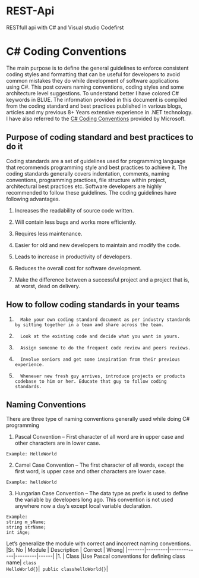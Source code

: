# REST-Api
RESTfull api with C# and Visual studio Codefirst

# C# Coding Conventions
The main purpose is to define the general guidelines to enforce consistent coding styles and formatting that can be useful for developers to avoid common mistakes they do while development of software applications using C#. This post covers naming conventions, coding styles and some architecture level suggestions. To understand better I have colored C# keywords in BLUE. The information provided in this document is compiled from the coding standard and best practices published in various blogs, articles and my previous 8+ Years extensive experience in .NET technology. I have also referred to the [C# Coding Conventions](https://docs.microsoft.com/en-us/dotnet/csharp/programming-guide/inside-a-program/coding-conventions) provided by Microsoft.
## Purpose of coding standard and best practices to do it
Coding standards are a set of guidelines used for programming language that recommends programming style and best practices to achieve it. The coding standards generally covers indentation, comments, naming conventions, programming practices, file structure within project, architectural best practices etc. Software developers are highly recommended to follow these guidelines. The coding guidelines have following advantages.
1. Increases the readability of source code written.

2. Will contain less bugs and works more efficiently.

3. Requires less maintenance.

4. Easier for old and new developers to maintain and modify the code.

5.  Leads to increase in productivity of developers.

6.  Reduces the overall cost for software development.

7.  Make the difference between a successful project and a project that is, at worst, dead on delivery.
## How to follow coding standards in your teams
1.       Make your own coding standard document as per industry standards by sitting together in a team and share across the team.

2.       Look at the existing code and decide what you want in yours.

3.       Assign someone to do the frequent code review and peers reviews.

4.       Involve seniors and get some inspiration from their previous experience.

5.       Whenever new fresh guy arrives, introduce projects or products codebase to him or her. Educate that guy to follow coding standards.

## Naming Conventions
There are three type of naming conventions generally used while doing C# programming

1. Pascal Convention – First character of all word are in upper case and other characters are in lower case.
```
Example: HelloWorld
```
2. Camel Case Convention – The first character of all words, except the first word, is upper case and other characters are lower case.
```
Example: helloWorld
```
3. Hungarian Case Convention – The data type as prefix is used to define the variable by developers long ago. This convention is not used anywhere now a day’s except local variable declaration.
```
Example: 
string m_sName;
string strName;
int iAge;
```
Let’s generalize the module with correct and incorrect naming conventions.
|Sr. No | Module  | Description | Correct | Wrong|
|-------|---------|-------------|---------|------|
|1. | Class   |Use Pascal conventions for defining class name| <code>class HelloWorld{}</code>|<code> public classhelloWorld{}</code>|
